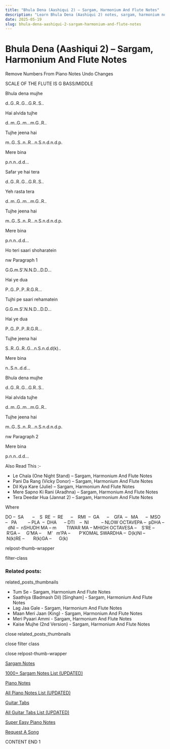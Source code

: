 ```yaml
---
title: "Bhula Dena (Aashiqui 2) – Sargam, Harmonium And Flute Notes"
description: "Learn Bhula Dena (Aashiqui 2) notes, sargam, harmonium notations and flute notes. Easy step-by-step tutorial for beginners."
date: 2025-05-19
slug: bhula-dena-aashiqui-2-sargam-harmonium-and-flute-notes
---
```


# Bhula Dena (Aashiqui 2) – Sargam, Harmonium And Flute Notes

Remove Numbers From Piano Notes
Undo Changes

SCALE OF THE FLUTE IS G BASS/MIDDLE

Bhula dena mujhe

d..G..R..G…G.R..S..

Hai alvida tujhe

d..m..G..m…m.G..R..

Tujhe jeena hai

m..G..S..n..R…n.S.n.d.n.d.p.

Mere bina

p.n.n..d.d…

Safar ye hai tera

d..G..R..G…G.R..S..

Yeh rasta tera

d..m..G..m…m.G..R..

Tujhe jeena hai

m..G..S..n..R…n.S.n.d.n.d.p.

Mere bina

p.n.n..d.d…

Ho teri saari shoharatein

nw Paragraph 1

G.G.m.S’.N.N.D…D.D…

Hai ye dua

P..G..P..P..R.G.R…

Tujhi pe saari rehamatein

G.G.m.S’.N.N.D…D.D…

Hai ye dua

P..G..P..P..R.G.R…

Tujhe jeena hai

S..R..G..R..G…n.S.n.d.d(k)..

Mere bina

n..S.n..d.d…

Bhula dena mujhe

d..G..R..G…G.R..S..

Hai alvida tujhe

d..m..G..m…m.G..R..

Tujhe jeena hai

m..G..S..n..R…n.S.n.d.n.d.p.

nw Paragraph 2

Mere bina

p.n.n..d.d…

Also Read This :-

* Le Chala (One Night Stand) – Sargam, Harmonium And Flute Notes
* Pani Da Rang (Vicky Donor) – Sargam, Harmonium And Flute Notes
* Dil Kya Kare (Julie) – Sargam, Harmonium And Flute Notes
* Mere Sapno Ki Rani (Aradhna) – Sargam, Harmonium And Flute Notes
* Tera Deedar Hua (Jannat 2) – Sargam, Harmonium And Flute Notes

Where

DO –  SA       –    S  RE  –  RE      –    RMI  –  GA      –    GFA  –   MA      –  MSO  –   PA         – PLA  –  DHA      – DTI    –  NI          – NLOW OCTAVEPA –  pDHA –  dNI –  nSHUDH MA – m        TIWAR MA – MHIGH OCTAVESA –    S’RE –     R’GA –     G’MA –     M’   m’PA –       P’KOMAL SWARDHA –  D(k)NI –       N(k)RE –       R(k)GA –      G(k)

relpost-thumb-wrapper

filter-class

### Related posts:

related_posts_thumbnails

* Tum Se - Sargam, Harmonium And Flute Notes
* Saathiya (Badmash Dil) [Singham] - Sargam, Harmonium And Flute Notes
* Lag Jaa Gale - Sargam, Harmonium And Flute Notes
* Maan Meri Jaan (King) - Sargam, Harmonium And Flute Notes
* Meri Pyaari Ammi - Sargam, Harmonium And Flute Notes
* Kaise Mujhe (2nd Version) - Sargam, Harmonium And Flute Notes

close related_posts_thumbnails

close filter class

close relpost-thumb-wrapper

[Sargam Notes](https://www.notationsworld.com/sargam-notes.html)

[1000+ Sargam Notes List (UPDATED)](https://www.notationsworld.com/all-songs-list-sargam-notes.html)

[Piano Notes](https://www.notationsworld.com/piano-notes.html)

[All Piano Notes List (UPDATED)](https://www.notationsworld.com/all-songs-list-piano-notes.html)

[Guitar Tabs](https://www.notationsworld.com/guitar-tabs.html)

[All Guitar Tabs List (UPDATED)](https://www.notationsworld.com/all-songs-list-guitar-tabs.html)

[Super Easy Piano Notes](https://studywall.in/)

[Request A Song](https://www.notationsworld.com/request-a-song.html)

CONTENT END 1

